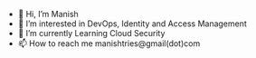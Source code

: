 - 👋 Hi, I’m Manish
- 👀 I’m interested in DevOps, Identity and Access Management
- 🌱 I’m currently Learning Cloud Security 
- 📫 How to reach me manishtries@gmail(dot)com
